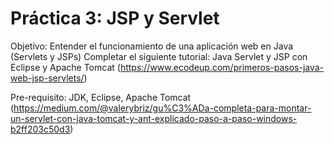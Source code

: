 # Práctica 3: JSP y Servlet
Objetivo: Entender el funcionamiento de una aplicación web en Java (Servlets y JSPs)
Completar el siguiente tutorial:  Java Servlet y JSP con Eclipse y Apache Tomcat (https://www.ecodeup.com/primeros-pasos-java-web-jsp-servlets/)


Pre-requisito: JDK, Eclipse, Apache Tomcat (https://medium.com/@valerybriz/gu%C3%ADa-completa-para-montar-un-servlet-con-java-tomcat-y-ant-explicado-paso-a-paso-windows-b2ff203c50d3)

